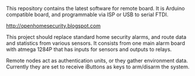 ﻿This repository contains the latest software for remote board. It is Arduino compatible board, and programmable via ISP or USB to serial FTDI.

http://openhomesecurity.blogspot.com

This project should replace standard home security alarms, and route data and  statistics from various sensors. It consists from one main alarm board with atmega 1284P that has inputs for sensors and outputs to relays. 

Remote nodes act as authentication units, or they gather environment data. Currently they are set to receive iButtons as keys to arm/disarm the system.

